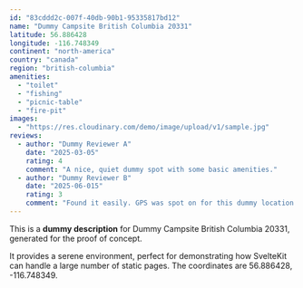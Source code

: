 ```yaml
---
id: "83cddd2c-007f-40db-90b1-95335817bd12"
name: "Dummy Campsite British Columbia 20331"
latitude: 56.886428
longitude: -116.748349
continent: "north-america"
country: "canada"
region: "british-columbia"
amenities:
  - "toilet"
  - "fishing"
  - "picnic-table"
  - "fire-pit"
images:
  - "https://res.cloudinary.com/demo/image/upload/v1/sample.jpg"
reviews:
  - author: "Dummy Reviewer A"
    date: "2025-03-05"
    rating: 4
    comment: "A nice, quiet dummy spot with some basic amenities."
  - author: "Dummy Reviewer B"
    date: "2025-06-015"
    rating: 3
    comment: "Found it easily. GPS was spot on for this dummy location."
---
```


This is a **dummy description** for Dummy Campsite British Columbia 20331, generated for the proof of concept.

It provides a serene environment, perfect for demonstrating how SvelteKit can handle a large number of static pages. The coordinates are 56.886428, -116.748349.
